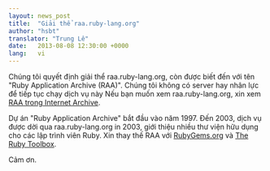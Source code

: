 ```yaml
---
layout: news_post
title:  "Giải thể raa.ruby-lang.org"
author: "hsbt"
translator: "Trung Lê"
date:   2013-08-08 12:30:00 +0000
lang:   vi
---
```


Chúng tôi quyết định giải thể raa.ruby-lang.org, còn được biết đến với
tên "Ruby Application Archive (RAA)".
Chúng tôi không có server hay nhân lực để tiếp tục chạy dịch vụ này
Nếu bạn muốn xem raa.ruby-lang.org, xin xem
[RAA trong Internet Archive][1].

Dự án "Ruby Application Archive" bắt đầu vào năm 1997.
Đến 2003, dịch vụ được dời qua raa.ruby-lang.org in 2003, giới thiệu
nhiều thư viện hữu dụng cho các lập trình viên Ruby.
Xin thay thế RAA với [RubyGems.org][2] và [The Ruby Toolbox][3].

Cảm ơn.


[1]: http://web.archive.org/web/*/http://raa.ruby-lang.org/
[2]: https://rubygems.org/
[3]: https://www.ruby-toolbox.com/
